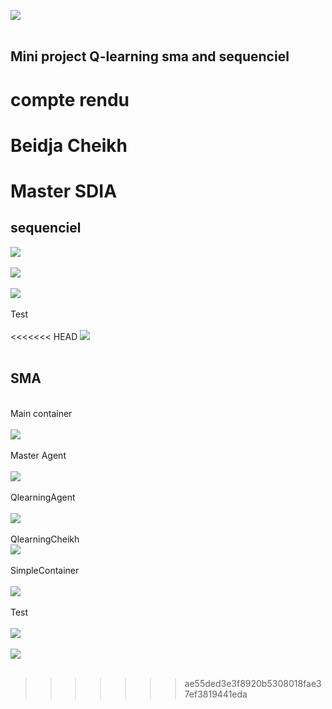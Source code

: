 
<img src="capture/img.png"><br><br>
<h2>Mini project Q-learning sma and sequenciel</h2>
<h1>compte rendu</h1>
<h1>Beidja Cheikh</h1>
<h1>Master SDIA</h1>
<h2>sequenciel</h2>
<img src="capture/img1.png"><br><br>
<img src="capture/img2.png"><br><br>
<img src="capture/img3.png"><br><br>
Test <br><br>
<<<<<<< HEAD
<img src="capture/img5.png"><br><br>


<h2>SMA</h2><br>
Main container <br><br>
<img src="capture/img4.png"><br><br>
Master Agent <br><br>
<img src="capture/img6.png"><br><br>
QlearningAgent <br><br>
<img src="capture/img7.png"><br><br>
QlearningCheikh <br>
<img src="capture/img8.png"><br><br>
SimpleContainer <br><br>
<img src="capture/img9.png"><br><br>
Test <br><br>
<img src="capture/img10.png"><br><br>
<img src="capture/img11.png"><br><br>







>>>>>>> ae55ded3e3f8920b5308018fae37ef3819441eda





